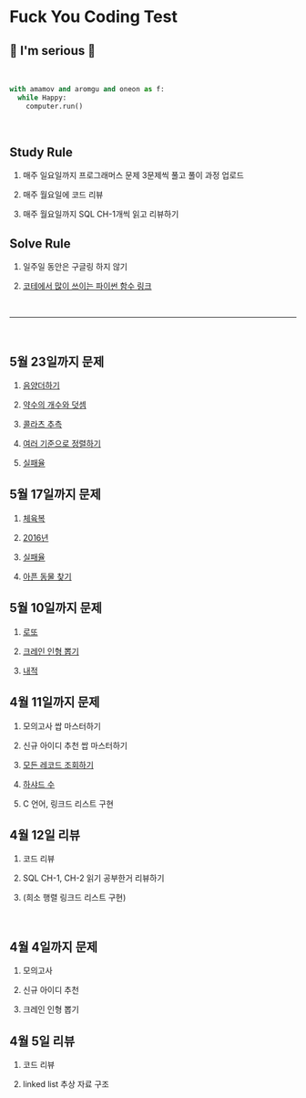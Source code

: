 # Fuck You Coding Test

## 💚  I'm serious 💚

<br>

```python
with amamov and aromgu and oneon as f:
  while Happy:
    computer.run()
```


<br>

## Study Rule

1. 매주 일요일까지 프로그래머스 문제 3문제씩 풀고 풀이 과정 업로드

2. 매주 월요일에 코드 리뷰

3. 매주 월요일까지 SQL CH-1개씩 읽고 리뷰하기

## Solve Rule

1. 일주일 동안은 구글링 하지 않기 

2. [코테에서 많이 쓰이는 파이썬 함수 링크](https://github.com/amamov/pythonic/tree/main/01_syntax)

<!-- 3. -->

<!--
<br>

## Ref

- []()

-->

<br>

---

<br>

## 5월 23일까지 문제

1. [음양더하기](https://programmers.co.kr/learn/courses/30/lessons/76501)

2. [약수의 개수와 덧셈](https://programmers.co.kr/learn/courses/30/lessons/77884)

3. [콜라츠 추측](https://programmers.co.kr/learn/courses/30/lessons/12943)

4. [여러 기준으로 정렬하기](https://programmers.co.kr/learn/courses/30/lessons/59404)

5. [실패율](https://programmers.co.kr/learn/courses/30/lessons/42889)



## 5월 17일까지 문제

1. [체육복](https://programmers.co.kr/learn/courses/30/lessons/42862)

2. [2016년](https://programmers.co.kr/learn/courses/30/lessons/12901)

3. [실패율](https://programmers.co.kr/learn/courses/30/lessons/42889)

4. [아픈 동물 찾기](https://programmers.co.kr/learn/courses/30/lessons/59036)


## 5월 10일까지 문제

1. [로또](https://programmers.co.kr/learn/courses/30/lessons/77484)

2. [크레인 인형 뽑기](https://programmers.co.kr/learn/courses/30/lessons/64061)

3. [내적](https://programmers.co.kr/learn/courses/30/lessons/70128)


## 4월 11일까지 문제

1. 모의고사 쌉 마스터하기

2. 신규 아이디 추천 쌉 마스터하기

3. [모든 레코드 조회하기](https://programmers.co.kr/learn/courses/30/lessons/59034)

4. [하샤드 수](https://programmers.co.kr/learn/courses/30/lessons/12947)

5. C 언어, 링크드 리스트 구현

## 4월 12일 리뷰

1. 코드 리뷰

2. SQL CH-1, CH-2 읽기 공부한거 리뷰하기

3. (희소 행렬 링크드 리스트 구현)

<br>

## 4월 4일까지 문제

1. 모의고사

2. 신규 아이디 추천

3. 크레인 인형 뽑기

## 4월 5일 리뷰

1. 코드 리뷰

2. linked list 추상 자료 구조

